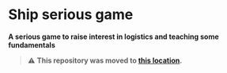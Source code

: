 # Ship serious game
**A serious game to raise interest in logistics and teaching some fundamentals**

> :warning: **This repository was moved to [this location](https://gitlab.com/Phoinix-Dev/logistics-serious-game).**

